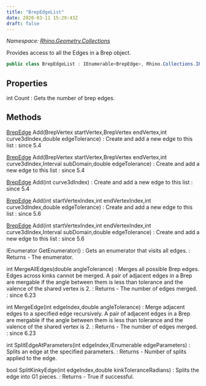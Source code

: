 ```yaml
---
title: "BrepEdgeList"
date: 2020-03-11 15:29:43Z
draft: false
---
```


*Namespace: [Rhino.Geometry.Collections](../)*

Provides access to all the Edges in a Brep object.
```cs
public class BrepEdgeList : IEnumerable<BrepEdge>, Rhino.Collections.IRhinoTable<BrepEdge>
```
## Properties

int Count
: Gets the number of brep edges.
## Methods

[BrepEdge](/rhinocommon/rhino/geometry/brepedge/) Add(BrepVertex startVertex,BrepVertex endVertex,int curve3dIndex,double edgeTolerance)
: Create and add a new edge to this list
: since 5.4

[BrepEdge](/rhinocommon/rhino/geometry/brepedge/) Add(BrepVertex startVertex,BrepVertex endVertex,int curve3dIndex,Interval subDomain,double edgeTolerance)
: Create and add a new edge to this list
: since 5.4

[BrepEdge](/rhinocommon/rhino/geometry/brepedge/) Add(int curve3dIndex)
: Create and add a new edge to this list
: since 5.4

[BrepEdge](/rhinocommon/rhino/geometry/brepedge/) Add(int startVertexIndex,int endVertexIndex,int curve3dIndex,double edgeTolerance)
: Create and add a new edge to this list
: since 5.6

[BrepEdge](/rhinocommon/rhino/geometry/brepedge/) Add(int startVertexIndex,int endVertexIndex,int curve3dIndex,Interval subDomain,double edgeTolerance)
: Create and add a new edge to this list
: since 5.6

IEnumerator<BrepEdge> GetEnumerator()
: Gets an enumerator that visits all edges.
: Returns - The enumerator.

int MergeAllEdges(double angleTolerance)
: Merges all possible Brep edges. Edges across kinks cannot be merged.
     A pair of adjacent edges in a Brep  are mergable if the angle between them is less than tolerance and the valence of the shared vertex is 2.
: Returns - The number of edges merged.
: since 6.23

int MergeEdge(int edgeIndex,double angleTolerance)
: Merge adjacent edges to a specified edge recursively.
     A pair of adjacent edges in a Brep  are mergable if the angle between them is less than tolerance and the valence of the shared vertex is 2.
: Returns - The number of edges merged.
: since 6.23

int SplitEdgeAtParameters(int edgeIndex,IEnumerable<double> edgeParameters)
: Splits an edge at the specified parameters.
: Returns - Number of splits applied to the edge.

bool SplitKinkyEdge(int edgeIndex,double kinkToleranceRadians)
: Splits the edge into G1 pieces.
: Returns - True if successful.
